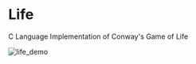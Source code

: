 # Life
C Language Implementation of Conway's Game of Life

![life_demo](https://github.com/C-Vieira/Life/assets/138391553/9698cd6c-aac2-4851-a7c0-f778062569bd)
